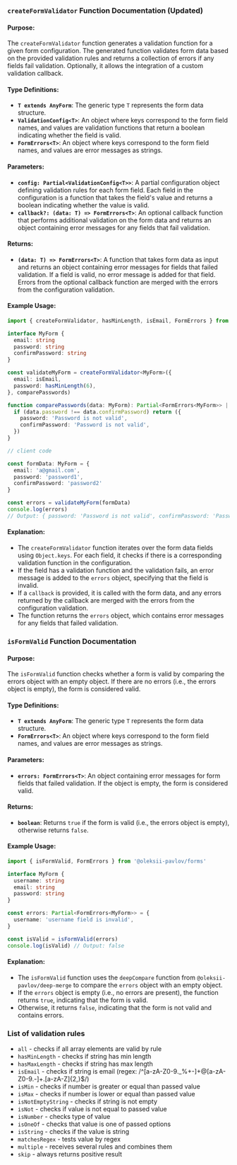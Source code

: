 ### `createFormValidator` Function Documentation (Updated)

#### **Purpose**:
The `createFormValidator` function generates a validation function for a given form configuration. The generated function validates form data based on the provided validation rules and returns a collection of errors if any fields fail validation. Optionally, it allows the integration of a custom validation callback.

#### **Type Definitions**:
- **`T extends AnyForm`**: The generic type `T` represents the form data structure.
- **`ValidationConfig<T>`**: An object where keys correspond to the form field names, and values are validation functions that return a boolean indicating whether the field is valid.
- **`FormErrors<T>`**: An object where keys correspond to the form field names, and values are error messages as strings.

#### **Parameters**:
- **`config: Partial<ValidationConfig<T>>`**: A partial configuration object defining validation rules for each form field. Each field in the configuration is a function that takes the field's value and returns a boolean indicating whether the value is valid.
- **`callback?: (data: T) => FormErrors<T>`**: An optional callback function that performs additional validation on the form data and returns an object containing error messages for any fields that fail validation.

#### **Returns**:
- **`(data: T) => FormErrors<T>`**: A function that takes form data as input and returns an object containing error messages for fields that failed validation. If a field is valid, no error message is added for that field. Errors from the optional callback function are merged with the errors from the configuration validation.

#### **Example Usage**:

```typescript
import { createFormValidator, hasMinLength, isEmail, FormErrors } from '@oleksii-pavlov/forms'

interface MyForm {
  email: string
  password: string
  confirmPassword: string
}

const validateMyForm = createFormValidator<MyForm>({
  email: isEmail,
  password: hasMinLength(6),
}, comparePasswords)

function comparePasswords(data: MyForm): Partial<FormErrors<MyForm>> | undefined {
  if (data.password !== data.confirmPassword) return ({
    password: 'Password is not valid',
    confirmPassword: 'Password is not valid',
  })
}

// client code

const formData: MyForm = {
  email: 'a@gmail.com',
  password: 'password1',
  confirmPassword: 'password2'
}

const errors = validateMyForm(formData)
console.log(errors)
// Output: { password: 'Password is not valid', confirmPassword: 'Password is not valid' }
```

#### **Explanation**:
- The `createFormValidator` function iterates over the form data fields using `Object.keys`. For each field, it checks if there is a corresponding validation function in the configuration.
- If the field has a validation function and the validation fails, an error message is added to the `errors` object, specifying that the field is invalid.
- If a `callback` is provided, it is called with the form data, and any errors returned by the callback are merged with the errors from the configuration validation.
- The function returns the `errors` object, which contains error messages for any fields that failed validation.


### `isFormValid` Function Documentation

#### **Purpose**:
The `isFormValid` function checks whether a form is valid by comparing the errors object with an empty object. If there are no errors (i.e., the errors object is empty), the form is considered valid.

#### **Type Definitions**:
- **`T extends AnyForm`**: The generic type `T` represents the form data structure.
- **`FormErrors<T>`**: An object where keys correspond to the form field names, and values are error messages as strings.

#### **Parameters**:
- **`errors: FormErrors<T>`**: An object containing error messages for form fields that failed validation. If the object is empty, the form is considered valid.

#### **Returns**:
- **`boolean`**: Returns `true` if the form is valid (i.e., the errors object is empty), otherwise returns `false`.

#### **Example Usage**:

```typescript
import { isFormValid, FormErrors } from '@oleksii-pavlov/forms'

interface MyForm {
  username: string
  email: string
  password: string
}

const errors: Partial<FormErrors<MyForm>> = {
  username: 'username field is invalid',
}

const isValid = isFormValid(errors)
console.log(isValid) // Output: false
```

#### **Explanation**:
- The `isFormValid` function uses the `deepCompare` function from `@oleksii-pavlov/deep-merge` to compare the `errors` object with an empty object.
- If the `errors` object is empty (i.e., no errors are present), the function returns `true`, indicating that the form is valid.
- Otherwise, it returns `false`, indicating that the form is not valid and contains errors.

### List of validation rules

- `all` - checks if all array elements are valid by rule
- `hasMinLength` - checks if string has min length
- `hasMaxLength` - checks if string has max length
- `isEmail` - checks if string is email (regex: /^[a-zA-Z0-9._%+-]+@[a-zA-Z0-9.-]+\.[a-zA-Z]{2,}$/)
- `isMin` - checks if number is greater or equal than passed value
- `isMax` - checks if number is lower or equal than passed value
- `isNotEmptyString` - checks if string is not empty
- `isNot` - checks if value is not equal to passed value
- `isNumber` - checks type of value
- `isOneOf` - checks that value is one of passed options
- `isString` - checks if the value is string
- `matchesRegex` - tests value by regex
- `multiple` - receives several rules and combines them
- `skip` - always returns positive result
